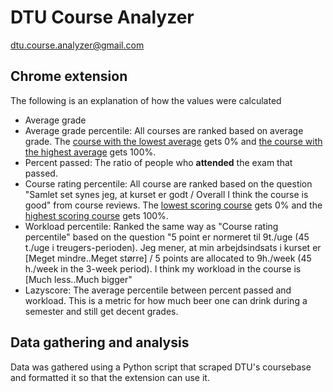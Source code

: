 # DTU Course Analyzer
dtu.course.analyzer@gmail.com

## Chrome extension
The following is an explanation of how the values were calculated
  * Average grade
  * Average grade percentile: All courses are ranked based on average grade. The [course with the lowest average](http://karakterer.dtu.dk/Histogram/1/11343/Summer-2016) gets 0% and [the course with the highest average](http://karakterer.dtu.dk/Histogram/1/11463/Winter-2015) gets 100%.
  * Percent passed: The ratio of people who **attended** the exam that passed.
  * Course rating percentile: All course are ranked based on the question "Samlet set synes jeg, at kurset er godt / Overall I think the course is good" from course reviews. The [lowest scoring course](https://evaluering.dtu.dk/kursus/11343/123826) gets 0% and the [highest scoring course](https://evaluering.dtu.dk/kursus/26122/106759) gets 100%.
  * Workload percentile: Ranked the same way as "Course rating percentile" based on the question "5 point er normeret til 9t./uge (45 t./uge i treugers-perioden). Jeg mener, at min arbejdsindsats i kurset er [Meget mindre..Meget større] / 5 points are allocated to 9h./week (45 h./week in the 3-week period). I think my workload in the course is [Much less..Much bigger"
  * Lazyscore: The average percentile between percent passed and workload. This is a metric for how much beer one can drink during a semester and still get decent grades.
  
## Data gathering and analysis
Data was gathered using a Python script that scraped DTU's coursebase and formatted it so that the extension can use it.
